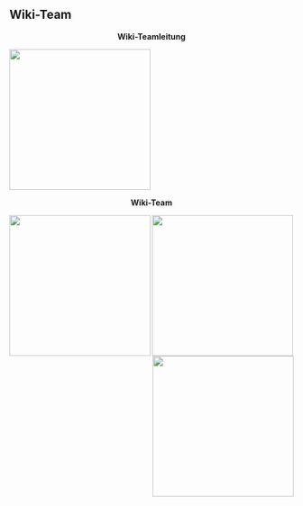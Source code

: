 ## Wiki-Team

<center>  

**Wiki-Teamleitung**

</center>

 <img align="center" width="250" eight="175" src="../../../assets/image/Wiki Team/piewn skin.png">

<center>

**Wiki-Team**

</center>

 <img align="left" width="250" eight="100" src="../../../assets/image/Wiki Team/Hoschiii-skin.png">  <img align="center" width="250" eight="100" src="../../../assets/image/Wiki Team/EtwasAngelndes-skin.png">  <img align="right" width="250" eight="100" src="../../../assets/image/Wiki Team/zS0uth-skin.png">
